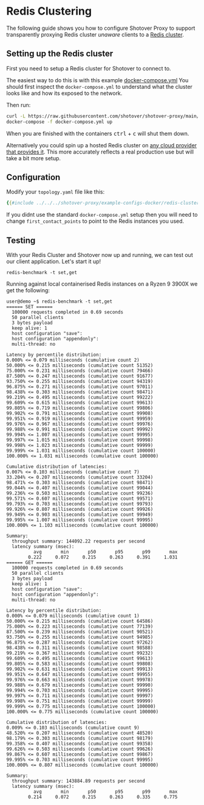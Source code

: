 # Redis Clustering

The following guide shows you how to configure Shotover Proxy to support transparently proxying Redis cluster _unaware_ clients to a [Redis cluster](https://redis.io/topics/cluster-spec).

## Setting up the Redis cluster

First you need to setup a Redis cluster for Shotover to connect to.

The easiest way to do this is with this example [docker-compose.yml](https://github.com/shotover/shotover-proxy/blob/main/shotover-proxy/example-configs-docker/redis-cluster-hiding/docker-compose.yml)
You should first inspect the `docker-compose.yml` to understand what the cluster looks like and how its exposed to the network.

Then run:

```bash
curl -L https://raw.githubusercontent.com/shotover/shotover-proxy/main/shotover-proxy/example-configs/redis-cluster-hiding/docker-compose.yml --output docker-compose.yml
docker-compose -f docker-compose.yml up
```

When you are finished with the containers <kbd>ctrl</kbd> + <kbd>c</kbd> will shut them down.

Alternatively you could spin up a hosted Redis cluster on [any cloud provider that provides it](https://www.instaclustr.com/products/managed-redis).
This more accurately reflects a real production use but will take a bit more setup.

## Configuration

Modify your `topology.yaml` file like this:

```yaml
{{#include ../../../shotover-proxy/example-configs-docker/redis-cluster-hiding/topology.yaml}}
```

If you didnt use the standard `docker-compose.yml` setup then you will need to change `first_contact_points` to point to the Redis instances you used.

## Testing

With your Redis Cluster and Shotover now up and running, we can test out our client application. Let's start it up!

```console
redis-benchmark -t set,get
```

Running against local containerised Redis instances on a Ryzen 9 3900X we get the following:

```console
user@demo ~$ redis-benchmark -t set,get
====== SET ======                                                     
  100000 requests completed in 0.69 seconds
  50 parallel clients
  3 bytes payload
  keep alive: 1
  host configuration "save": 
  host configuration "appendonly": 
  multi-thread: no

Latency by percentile distribution:
0.000% <= 0.079 milliseconds (cumulative count 2)
50.000% <= 0.215 milliseconds (cumulative count 51352)
75.000% <= 0.231 milliseconds (cumulative count 79466)
87.500% <= 0.247 milliseconds (cumulative count 91677)
93.750% <= 0.255 milliseconds (cumulative count 94319)
96.875% <= 0.271 milliseconds (cumulative count 97011)
98.438% <= 0.303 milliseconds (cumulative count 98471)
99.219% <= 0.495 milliseconds (cumulative count 99222)
99.609% <= 0.615 milliseconds (cumulative count 99613)
99.805% <= 0.719 milliseconds (cumulative count 99806)
99.902% <= 0.791 milliseconds (cumulative count 99908)
99.951% <= 0.919 milliseconds (cumulative count 99959)
99.976% <= 0.967 milliseconds (cumulative count 99976)
99.988% <= 0.991 milliseconds (cumulative count 99992)
99.994% <= 1.007 milliseconds (cumulative count 99995)
99.997% <= 1.015 milliseconds (cumulative count 99998)
99.998% <= 1.023 milliseconds (cumulative count 99999)
99.999% <= 1.031 milliseconds (cumulative count 100000)
100.000% <= 1.031 milliseconds (cumulative count 100000)

Cumulative distribution of latencies:
0.007% <= 0.103 milliseconds (cumulative count 7)
33.204% <= 0.207 milliseconds (cumulative count 33204)
98.471% <= 0.303 milliseconds (cumulative count 98471)
99.044% <= 0.407 milliseconds (cumulative count 99044)
99.236% <= 0.503 milliseconds (cumulative count 99236)
99.571% <= 0.607 milliseconds (cumulative count 99571)
99.793% <= 0.703 milliseconds (cumulative count 99793)
99.926% <= 0.807 milliseconds (cumulative count 99926)
99.949% <= 0.903 milliseconds (cumulative count 99949)
99.995% <= 1.007 milliseconds (cumulative count 99995)
100.000% <= 1.103 milliseconds (cumulative count 100000)

Summary:
  throughput summary: 144092.22 requests per second
  latency summary (msec):
          avg       min       p50       p95       p99       max
        0.222     0.072     0.215     0.263     0.391     1.031
====== GET ======                                                     
  100000 requests completed in 0.69 seconds
  50 parallel clients
  3 bytes payload
  keep alive: 1
  host configuration "save": 
  host configuration "appendonly": 
  multi-thread: no

Latency by percentile distribution:
0.000% <= 0.079 milliseconds (cumulative count 1)
50.000% <= 0.215 milliseconds (cumulative count 64586)
75.000% <= 0.223 milliseconds (cumulative count 77139)
87.500% <= 0.239 milliseconds (cumulative count 90521)
93.750% <= 0.255 milliseconds (cumulative count 94985)
96.875% <= 0.287 milliseconds (cumulative count 97262)
98.438% <= 0.311 milliseconds (cumulative count 98588)
99.219% <= 0.367 milliseconds (cumulative count 99232)
99.609% <= 0.495 milliseconds (cumulative count 99613)
99.805% <= 0.583 milliseconds (cumulative count 99808)
99.902% <= 0.631 milliseconds (cumulative count 99913)
99.951% <= 0.647 milliseconds (cumulative count 99955)
99.976% <= 0.663 milliseconds (cumulative count 99978)
99.988% <= 0.679 milliseconds (cumulative count 99990)
99.994% <= 0.703 milliseconds (cumulative count 99995)
99.997% <= 0.711 milliseconds (cumulative count 99997)
99.998% <= 0.751 milliseconds (cumulative count 99999)
99.999% <= 0.775 milliseconds (cumulative count 100000)
100.000% <= 0.775 milliseconds (cumulative count 100000)

Cumulative distribution of latencies:
0.009% <= 0.103 milliseconds (cumulative count 9)
48.520% <= 0.207 milliseconds (cumulative count 48520)
98.179% <= 0.303 milliseconds (cumulative count 98179)
99.358% <= 0.407 milliseconds (cumulative count 99358)
99.626% <= 0.503 milliseconds (cumulative count 99626)
99.867% <= 0.607 milliseconds (cumulative count 99867)
99.995% <= 0.703 milliseconds (cumulative count 99995)
100.000% <= 0.807 milliseconds (cumulative count 100000)

Summary:
  throughput summary: 143884.89 requests per second
  latency summary (msec):
          avg       min       p50       p95       p99       max
        0.214     0.072     0.215     0.263     0.335     0.775
```
